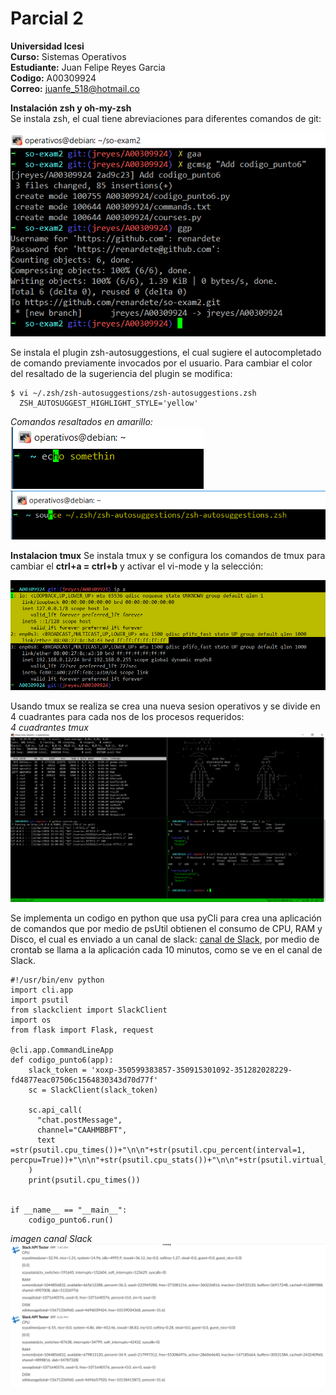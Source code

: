 # Parcial 2  
  
**Universidad Icesi**  
**Curso:** Sistemas Operativos  
**Estudiante:** Juan Felipe Reyes Garcia  
**Codigo:** A00309924  
**Correo:** juanfe_518@hotmail.co  
  
 **Instalación zsh y oh-my-zsh**  
 Se instala zsh, el cual tiene abreviaciones para diferentes comandos de git:  
   
 ![](images/git%20commands.PNG)    
 
Se instala el plugin zsh-autosuggestions, el cual sugiere el autocompletado de comando previamente invocados por el usuario. Para cambiar el color del resaltado de la sugeriencia del plugin se modifica:  
```
$ vi ~/.zsh/zsh-autosuggestions/zsh-autosuggestions.zsh
  ZSH_AUTOSUGGEST_HIGHLIGHT_STYLE='yellow'
```  
  
*Comandos resaltados en amarillo:*
![](images/echo%20Somethin%20zsh%20auto%20yellow.PNG)     
![](images/source%20zsh%20auto%20yellow.PNG)   

**Instalacion tmux**
Se instala tmux y se configura los comandos de tmux para cambiar el **ctrl+a = ctrl+b** y activar el vi-mode y la selección:  

![](images/tmux%20vi-mode%20and%20Selection.PNG)  

Usando tmux se realiza se crea una nueva sesion operativos y se divide en 4 cuadrantes para cada nos de los procesos requeridos:   
*4 cuadrantes tmux*    
![](images/tmux%204%20vistas.PNG)  

Se implementa un codigo en python que usa pyCli para crea una aplicación de comandos que por medio de psUtil obtienen el consumo de 
CPU, RAM y Disco, el cual es enviado a un canal de slack: [canal de Slack](https://pruebanina.slack.com/messages/CAAHMBBFT/), 
por medio de crontab se llama a la aplicación cada 10 minutos, como se ve en el canal de Slack.  

```
#!/usr/bin/env python
import cli.app
import psutil
from slackclient import SlackClient
import os
from flask import Flask, request

@cli.app.CommandLineApp
def codigo_punto6(app):
	slack_token = 'xoxp-350599383857-350915301092-351282028229-fd4877eac07506c1564830343d70d77f' 
	sc = SlackClient(slack_token)

	sc.api_call(
	  "chat.postMessage",
	  channel="CAAHMBBFT",
	  text =str(psutil.cpu_times())+"\n\n"+str(psutil.cpu_percent(interval=1, percpu=True))+"\n\n"+str(psutil.cpu_stats())+"\n\n"+str(psutil.virtual_memory())+"\n\n"+str(psutil.swap_memory())+"\n\n"+str(psutil.disk_usage('/'))              
	)
	print(psutil.cpu_times())	


if __name__ == "__main__":
    codigo_punto6.run()
```

*imagen canal Slack*
![](images/slack%20message.PNG)  


